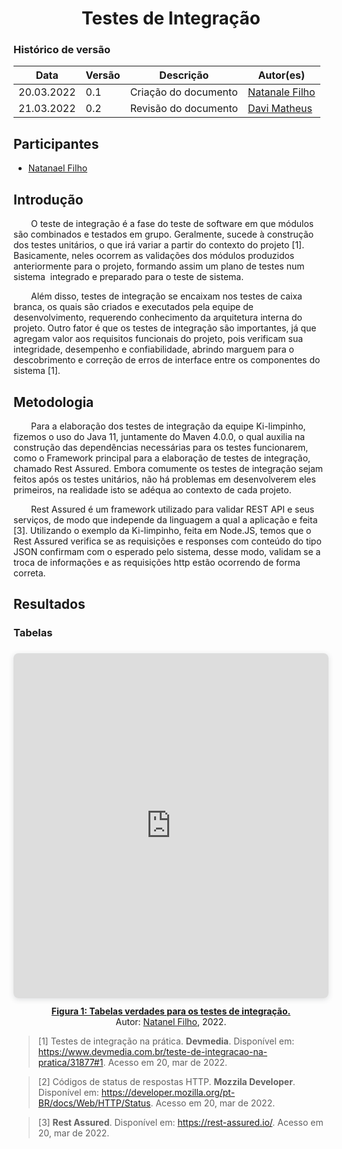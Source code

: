 # <center> Testes de Integração

### Histórico de versão<br>

| Data       | Versão | Descrição            | Autor(es)                    |
| ---------- | ------ | -------------------- | ---------------------------- |
| 20.03.2022 | 0.1 | Criação do documento | [Natanale Filho](https://github.com/fernandes-natanael) |
| 21.03.2022 | 0.2 | Revisão do documento | [Davi Matheus](https://github.com/DaviMatheus)  |

## Participantes

* [Natanael Filho](https://github.com/fernandes-natanael)

## Introdução

&emsp;&emsp;O teste de integração é a fase do teste de software em que módulos são combinados e testados em grupo. Geralmente, sucede à construção dos testes unitários, o que irá variar a partir do contexto do projeto [1]. Basicamente, neles ocorrem as validações dos módulos produzidos anteriormente para o projeto, formando assim um plano de testes num sistema  integrado e preparado para o teste de sistema.

&emsp;&emsp;Além disso, testes de integração se encaixam nos testes de caixa branca, os quais são criados e executados pela equipe de desenvolvimento, requerendo conhecimento da arquitetura interna do projeto. Outro fator é que os testes de integração são importantes, já que agregam valor aos requisitos funcionais do projeto, pois verificam sua integridade, desempenho e confiabilidade, abrindo marguem para o descobrimento e correção de erros de interface entre os componentes do sistema [1].

## Metodologia

&emsp;&emsp;Para a elaboração dos testes de integração da equipe Ki-limpinho, fizemos o uso do Java 11, juntamente do Maven 4.0.0, o qual auxilia na construção das dependências necessárias para os testes funcionarem, como o Framework principal para a elaboração de testes de integração, chamado Rest Assured. Embora comumente os testes de integração sejam feitos após os testes unitários, não há problemas em desenvolverem eles primeiros, na realidade isto se adéqua  ao contexto de cada projeto.

&emsp;&emsp;Rest Assured é um framework utilizado para validar REST API e seus serviços, de modo que independe da linguagem a qual a aplicação e feita [3]. Utilizando o exemplo da Ki-limpinho, feita em Node.JS, temos que o Rest Assured verifica se as requisições e responses com conteúdo do tipo JSON confirmam com o esperado pelo sistema, desse modo, validam se a troca de informações e as requisições http estão ocorrendo de forma correta.

## Resultados

### Tabelas

<div style="position: relative; width: 100%; height: 0; padding-top: 100.0000%;
 padding-bottom: 48px; box-shadow: 0 2px 8px 0 rgba(63,69,81,0.16); margin-top: 1.6em; margin-bottom: 0.9em; overflow: hidden;
 border-radius: 8px; will-change: transform;">
  <iframe loading="lazy" style="position: absolute; width: 100%; height: 100%; top: 0; left: 0; border: none; padding: 0;margin: 0;"
    src="https:&#x2F;&#x2F;www.canva.com&#x2F;design&#x2F;DAE7lLlPzFE&#x2F;view?embed" allowfullscreen="allowfullscreen" allow="fullscreen">
  </iframe>
</div>

<center>
<a href="https:&#x2F;&#x2F;www.canva.com&#x2F;design&#x2F;DAE7lLlPzFE&#x2F;view?utm_content=DAE7lLlPzFE&amp;utm_campaign=designshare&amp;utm_medium=embeds&amp;utm_source=link" target="_blank" rel="noopener"> <strong>Figura 1: Tabelas verdades para os testes de integração.</strong>
</a></center>
<center>Autor:  <a href='https://github.com/fernandes-natanael'>Natanel Filho</a>, 2022.</center>


> [1] Testes de integração na prática. **Devmedia**. Disponível em: <https://www.devmedia.com.br/teste-de-integracao-na-pratica/31877#1>. Acesso em 20, mar de 2022.

> [2] Códigos de status de respostas HTTP. **Mozzila Developer**. Disponível em: <https://developer.mozilla.org/pt-BR/docs/Web/HTTP/Status>. Acesso em 20, mar de 2022.


> [3] **Rest Assured**. Disponível em: <https://rest-assured.io/>. Acesso em 20, mar de 2022.


